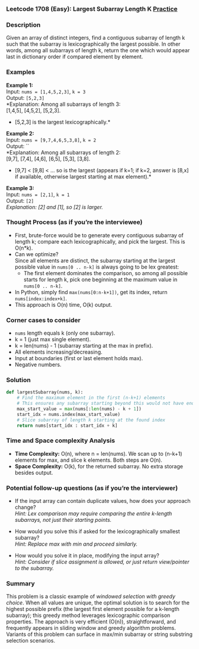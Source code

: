 ### Leetcode 1708 (Easy): Largest Subarray Length K [Practice](https://leetcode.com/problems/largest-subarray-length-k)

### Description  
Given an array of distinct integers, find a contiguous subarray of length k such that the subarray is lexicographically the largest possible. In other words, among all subarrays of length k, return the one which would appear last in dictionary order if compared element by element.

### Examples  

**Example 1:**  
Input: `nums = [1,4,5,2,3]`, `k = 3`  
Output: `[5,2,3]`  
*Explanation: Among all subarrays of length 3:  
[1,4,5], [4,5,2], [5,2,3].  
- [5,2,3] is the largest lexicographically.*

**Example 2:**  
Input: `nums = [9,7,4,6,5,3,8]`, `k = 2`  
Output: ``  
*Explanation: Among all subarrays of length 2:  
[9,7], [7,4], [4,6], [6,5], [5,3], [3,8].  
- [9,7] < [9,8] < ... so  is the largest (appears if k=1; if k=2, answer is [8,x] if available, otherwise largest starting at max element).*

**Example 3:**  
Input: `nums = [2,1]`, `k = 1`  
Output: `[2]`  
*Explanation: [2] and [1], so [2] is larger.*

### Thought Process (as if you’re the interviewee)  
- First, brute-force would be to generate every contiguous subarray of length k; compare each lexicographically, and pick the largest. This is O(n\*k).
- Can we optimize?  
  Since all elements are distinct, the subarray starting at the largest possible value in `nums[0 .. n-k]` is always going to be lex greatest:  
  - The first element dominates the comparison, so among all possible starts for length k, pick one beginning at the maximum value in `nums[0 .. n-k]`.
- In Python, simply find `max(nums[0:n-k+1])`, get its index, return `nums[index:index+k]`.
- This approach is O(n) time, O(k) output.

### Corner cases to consider  
- `nums` length equals k (only one subarray).
- k = 1 (just max single element).
- k = len(nums) - 1 (subarray starting at the max in prefix).
- All elements increasing/decreasing.
- Input at boundaries (first or last element holds max).
- Negative numbers.

### Solution

```python
def largestSubarray(nums, k):
    # Find the maximum element in the first (n-k+1) elements
    # This ensures any subarray starting beyond this would not have enough length k
    max_start_value = max(nums[:len(nums) - k + 1])
    start_idx = nums.index(max_start_value)
    # Slice subarray of length k starting at the found index
    return nums[start_idx : start_idx + k]
```

### Time and Space complexity Analysis  

- **Time Complexity:** O(n), where n = len(nums). We scan up to (n-k+1) elements for max, and slice k elements. Both steps are O(n).
- **Space Complexity:** O(k), for the returned subarray. No extra storage besides output.

### Potential follow-up questions (as if you’re the interviewer)  

- If the input array can contain duplicate values, how does your approach change?  
  *Hint: Lex comparison may require comparing the entire k-length subarrays, not just their starting points.*

- How would you solve this if asked for the lexicographically smallest subarray?  
  *Hint: Replace max with min and proceed similarly.*

- How would you solve it in place, modifying the input array?  
  *Hint: Consider if slice assignment is allowed, or just return view/pointer to the subarray.*

### Summary
This problem is a classic example of *windowed selection with greedy choice*. When all values are unique, the optimal solution is to search for the highest possible prefix (the largest first element possible for a k-length subarray); this greedy method leverages lexicographic comparison properties. The approach is very efficient (O(n)), straightforward, and frequently appears in sliding window and greedy algorithm problems. Variants of this problem can surface in max/min subarray or string substring selection scenarios.